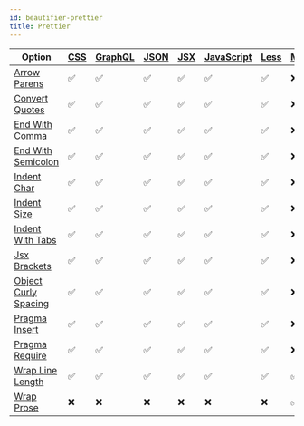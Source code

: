```yaml
---
id: beautifier-prettier
title: Prettier
---
```

| Option | [CSS](/docs/language-css.html) | [GraphQL](/docs/language-graphql.html) | [JSON](/docs/language-json.html) | [JSX](/docs/language-jsx.html) | [JavaScript](/docs/language-javascript.html) | [Less](/docs/language-less.html) | [Markdown](/docs/language-markdown.html) | [SCSS](/docs/language-scss.html) | [TypeScript](/docs/language-typescript.html) |
| --- | --- | --- | --- | --- | --- | --- | --- | --- | --- |
| [Arrow Parens](/docs/option-arrow-parens.html) | &#9989; | &#9989; | &#9989; | &#9989; | &#9989; | &#9989; | &#10060; | &#9989; | &#9989; |
| [Convert Quotes](/docs/option-convert-quotes.html) | &#9989; | &#9989; | &#9989; | &#9989; | &#9989; | &#9989; | &#10060; | &#9989; | &#9989; |
| [End With Comma](/docs/option-end-with-comma.html) | &#9989; | &#9989; | &#9989; | &#9989; | &#9989; | &#9989; | &#10060; | &#9989; | &#9989; |
| [End With Semicolon](/docs/option-end-with-semicolon.html) | &#9989; | &#9989; | &#9989; | &#9989; | &#9989; | &#9989; | &#10060; | &#9989; | &#9989; |
| [Indent Char](/docs/option-indent-char.html) | &#9989; | &#9989; | &#9989; | &#9989; | &#9989; | &#9989; | &#10060; | &#9989; | &#9989; |
| [Indent Size](/docs/option-indent-size.html) | &#9989; | &#9989; | &#9989; | &#9989; | &#9989; | &#9989; | &#10060; | &#9989; | &#9989; |
| [Indent With Tabs](/docs/option-indent-with-tabs.html) | &#9989; | &#9989; | &#9989; | &#9989; | &#9989; | &#9989; | &#10060; | &#9989; | &#9989; |
| [Jsx Brackets](/docs/option-jsx-brackets.html) | &#9989; | &#9989; | &#9989; | &#9989; | &#9989; | &#9989; | &#10060; | &#9989; | &#9989; |
| [Object Curly Spacing](/docs/option-object-curly-spacing.html) | &#9989; | &#9989; | &#9989; | &#9989; | &#9989; | &#9989; | &#10060; | &#9989; | &#9989; |
| [Pragma Insert](/docs/option-pragma-insert.html) | &#9989; | &#9989; | &#9989; | &#9989; | &#9989; | &#9989; | &#10060; | &#9989; | &#9989; |
| [Pragma Require](/docs/option-pragma-require.html) | &#9989; | &#9989; | &#9989; | &#9989; | &#9989; | &#9989; | &#10060; | &#9989; | &#9989; |
| [Wrap Line Length](/docs/option-wrap-line-length.html) | &#9989; | &#9989; | &#9989; | &#9989; | &#9989; | &#9989; | &#9989; | &#9989; | &#9989; |
| [Wrap Prose](/docs/option-wrap-prose.html) | &#10060; | &#10060; | &#10060; | &#10060; | &#10060; | &#10060; | &#9989; | &#10060; | &#10060; |